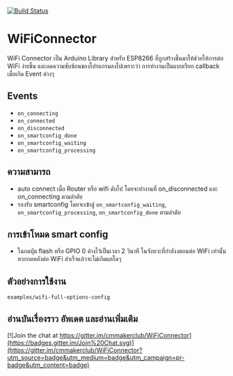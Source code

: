 [![Build Status](https://travis-ci.org/cmmakerclub/WiFiConnector.svg?branch=master)](https://travis-ci.org/cmmakerclub/WiFiConnector)

# WiFiConnector 

WiFi Connector เป็น Arduino Library สำหรับ ESP8266 ที่ถูกสร้างขึ้นมาให้ช่วยให้การต่อ WiFi ง่ายขึ้น และลดความซับซ้อนของโปรแกรมลงไปเพราะว่า การทำงานเป็นแบบเรียก callback เมื่อเกิด Event ต่างๆ

## Events

 - `on_connecting`
 - `on_connected`
 - `on_disconnected`				
 - `on_smartconfig_done`
 - `on_smartconfig_waiting`
 - `on_smartconfig_processing`

## ความสามารถ

 - auto connect เมื่อ Router หรือ wifi ดับไป โดยจะทำงานที่ on_disconnected  และ on_connecting ตามลำดับ
 - รองรับ smartconfig โดยจะเข้าสู่ `on_smartconfig_waiting`, `on_smartconfig_processing`, `on_smartconfig_done` ตามลำดับ

## การเข้าโหมด smart config

 - ในกดปุ่ม flash หรือ GPIO 0 ค้างไว้เป็นเวลา 2 วินาที ในจังหวะที่กำลังงตอนต่อ WiFi เท่านั้น หากกดหลังต่อ WiFi สำเร็จแล้วจะไม่เกิดผลใดๆ

## ตัวอย่างการใช้งาน

`examples/wifi-full-options-config`
## อ่านบันเรื่องราว อัพเดต และอ่านเพิ่มเติม

[![Join the chat at https://gitter.im/cmmakerclub/WiFiConnector](https://badges.gitter.im/Join%20Chat.svg)](https://gitter.im/cmmakerclub/WiFiConnector?utm_source=badge&utm_medium=badge&utm_campaign=pr-badge&utm_content=badge)
